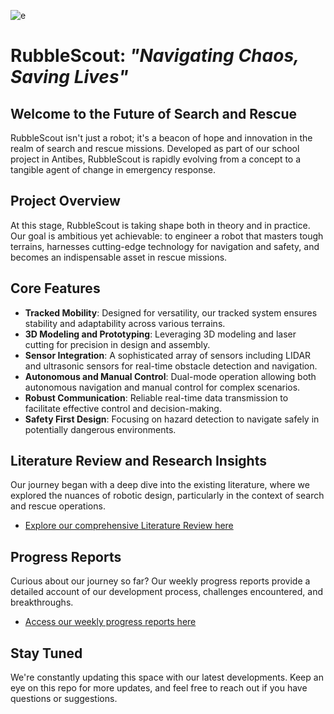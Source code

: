 ![e](https://github.com/Templatew/RubbleScout/assets/96289463/78a19e4e-31b0-42a9-b263-804721911812)



# RubbleScout: *"Navigating Chaos, Saving Lives"*

## Welcome to the Future of Search and Rescue

RubbleScout isn't just a robot; it's a beacon of hope and innovation in the realm of search and rescue missions. Developed as part of our school project in Antibes, RubbleScout is rapidly evolving from a concept to a tangible agent of change in emergency response.

## Project Overview

At this stage, RubbleScout is taking shape both in theory and in practice. Our goal is ambitious yet achievable: to engineer a robot that masters tough terrains, harnesses cutting-edge technology for navigation and safety, and becomes an indispensable asset in rescue missions.

## Core Features

* **Tracked Mobility**: Designed for versatility, our tracked system ensures stability and adaptability across various terrains.
* **3D Modeling and Prototyping**: Leveraging 3D modeling and laser cutting for precision in design and assembly.
* **Sensor Integration**: A sophisticated array of sensors including LIDAR and ultrasonic sensors for real-time obstacle detection and navigation.
* **Autonomous and Manual Control**: Dual-mode operation allowing both autonomous navigation and manual control for complex scenarios.
* **Robust Communication**: Reliable real-time data transmission to facilitate effective control and decision-making.
* **Safety First Design**: Focusing on hazard detection to navigate safely in potentially dangerous environments.

## Literature Review and Research Insights

Our journey began with a deep dive into the existing literature, where we explored the nuances of robotic design, particularly in the context of search and rescue operations.

* [Explore our comprehensive Literature Review here](https://github.com/Templatew/RubbleScout/blob/main/Docs/Literature%20Review/Literature-Review-for-RubbleScout.pdf)

## Progress Reports

Curious about our journey so far? Our weekly progress reports provide a detailed account of our development process, challenges encountered, and breakthroughs.

* [Access our weekly progress reports here](https://github.com/Templatew/RubbleScout/tree/main/Docs/Weekly%20Reports)

## Stay Tuned

We're constantly updating this space with our latest developments. Keep an eye on this repo for more updates, and feel free to reach out if you have questions or suggestions.
